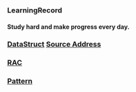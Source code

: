 ### LearningRecord
#### Study hard and make progress every day.

### [DataStruct](./readMe/data_struct.md) [Source Address](https://knightsj.github.io/2018/01/31/%E6%95%B0%E6%8D%AE%E7%BB%93%E6%9E%84%20&%20%E7%AE%97%E6%B3%95%20in%20Swift%20%EF%BC%88%E4%B8%80%EF%BC%89%EF%BC%9ASwift%E5%9F%BA%E7%A1%80%E5%92%8C%E6%95%B0%E6%8D%AE%E7%BB%93%E6%9E%84/)

### [RAC](./readMe/rac.md)

### [Pattern](./readMe/pattern.md)
